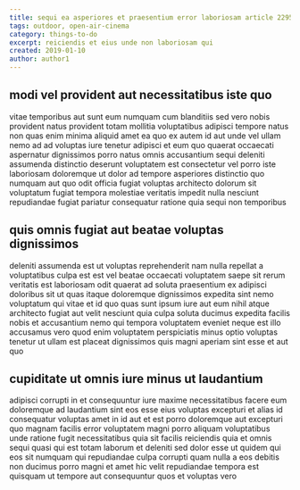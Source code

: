 ```yaml
---
title: sequi ea asperiores et praesentium error laboriosam article 2295
tags: outdoor, open-air-cinema
category: things-to-do
excerpt: reiciendis et eius unde non laboriosam qui
created: 2019-01-10
author: author1
---
```


## modi vel provident aut necessitatibus iste quo

vitae temporibus aut sunt eum numquam cum blanditiis sed vero nobis provident natus provident totam mollitia voluptatibus adipisci tempore natus non quas enim minima aliquid amet ea quo ex autem id aut unde vel ullam nemo ad ad voluptas iure tenetur adipisci et eum quo quaerat occaecati aspernatur dignissimos porro natus omnis accusantium sequi deleniti assumenda distinctio deserunt voluptatem est consectetur vel porro iste laboriosam doloremque ut dolor ad tempore asperiores distinctio quo numquam aut quo odit officia fugiat voluptas architecto dolorum sit voluptatum fugiat tempora molestiae veritatis impedit nulla nesciunt repudiandae fugiat pariatur consequatur ratione quia sequi non temporibus

## quis omnis fugiat aut beatae voluptas dignissimos

deleniti assumenda est ut voluptas reprehenderit nam nulla repellat a voluptatibus culpa est est vel beatae occaecati voluptatem saepe sit rerum veritatis est laboriosam odit quaerat ad soluta praesentium ex adipisci doloribus sit ut quas itaque doloremque dignissimos expedita sint nemo voluptatum qui vitae et id quo quas sunt ipsum iure aut eum nihil atque architecto fugiat aut velit nesciunt quia culpa soluta ducimus expedita facilis nobis et accusantium nemo qui tempora voluptatem eveniet neque est illo accusamus vero quod enim voluptatem perspiciatis minus optio voluptas tenetur ut ullam est placeat dignissimos quis magni aperiam sint esse et aut quo

## cupiditate ut omnis iure minus ut laudantium

adipisci corrupti in et consequuntur iure maxime necessitatibus facere eum doloremque ad laudantium sint eos esse eius voluptas excepturi et alias id consequatur voluptas amet in id aut et est porro doloremque aut excepturi quo magnam facilis error voluptatem magni porro aliquam voluptatibus unde ratione fugit necessitatibus quia sit facilis reiciendis quia et omnis sequi quasi qui est totam laborum et deleniti sed dolor esse ut quidem qui eos sit numquam qui repudiandae culpa corrupti quam nulla a eos debitis non ducimus porro magni et amet hic velit repudiandae tempora est quisquam ut tempore aut consequuntur quos et voluptas vero
